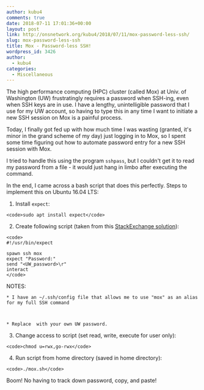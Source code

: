 ```yaml
---
author: kubu4
comments: true
date: 2018-07-11 17:01:36+00:00
layout: post
link: http://onsnetwork.org/kubu4/2018/07/11/mox-password-less-ssh/
slug: mox-password-less-ssh
title: Mox - Password-less SSH!
wordpress_id: 3426
author:
  - kubu4
categories:
  - Miscellaneous
---
```


The high performance computing (HPC) cluster  (called Mox) at Univ. of Washington (UW) frustratingly requires a password when SSH-ing, even when SSH keys are in use. I have a lengthy, unintelligible password that I use for my UW account, so having to type this in any time I want to initiate a new SSH session on Mox is a painful process.

Today, I finally got fed up with how much time I was wasting (granted, it's minor in the grand scheme of my day) just logging in to Mox, so I spent some time figuring out how to automate password entry for a new SSH session with Mox.

I tried to handle this using the program `sshpass`, but I couldn't get it to read my password from a file - it would just hang in limbo after executing the command.

In the end, I came across a bash script that does this perfectly. Steps to implement this on Ubuntu 16.04 LTS:





  1. Install `expect`:


    
    <code>sudo apt install expect</code>



  2. Create following script (taken from this [StackExchange solution](https://unix.stackexchange.com/questions/31071/shell-script-for-logging-into-a-ssh-server)):


    
    <code>
    #!/usr/bin/expect
    
    spawn ssh mox
    expect "Password:"
    send "<UW_password>\r"
    interact
    </code>



NOTES:



    * I have an ~/.ssh/config file that allows me to use "mox" as an alias for my full SSH command



    * Replace  with your own UW password.





  3. Change access to script (set read, write, execute for user only):


    
    <code>chmod u=rwx,go-rwx</code>



  4. Run script from home directory (saved in home directory):


    
    <code>./mox.sh</code>




Boom! No having to track down password, copy, and paste!
